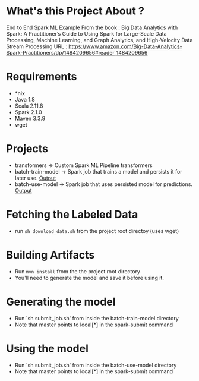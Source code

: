 # What's this Project About ?

End to End Spark ML Example From the book : Big Data Analytics with Spark: A Practitioner’s Guide to 
Using Spark for Large-Scale Data Processing, Machine Learning, and Graph Analytics, and High-Velocity Data Stream Processing
URL : https://www.amazon.com/Big-Data-Analytics-Spark-Practitioners/dp/1484209656#reader_1484209656


# Requirements

* *nix
* Java 1.8
* Scala 2.11.8
* Spark 2.1.0
* Maven 3.3.9
* wget


# Projects 

* transformers -> Custom Spark ML Pipeline transformers 
* batch-train-model -> Spark job that trains a model and persists it for later use. [Output](batch-train-model/program_output.txt)
* batch-use-model -> Spark job that uses persisted model for predictions. [Output](batch-use-model/program_output.txt)

# Fetching the Labeled Data

* run `sh download_data.sh` from the project root directoy (uses wget)


# Building Artifacts 

* Run `mvn install` from the the project root directory
* You'll need to generate the model and save it before using it.


# Generating the model

* Run `sh submit_job.sh' from inside the  batch-train-model directory
* Note that master points to local[*] in the spark-submit command


# Using the model

* Run `sh submit_job.sh' from inside the  batch-use-model directory
* Note that master points to local[*] in the spark-submit command
